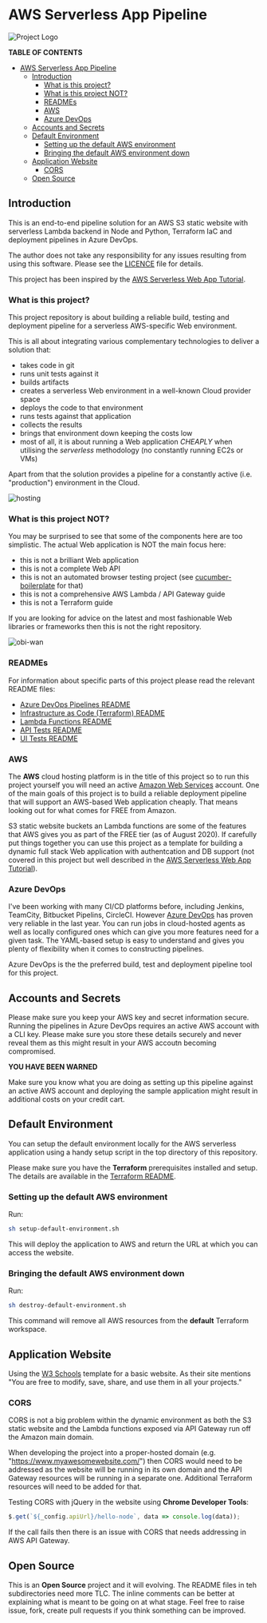 # AWS Serverless App Pipeline

![Project Logo](docs/project-logo.png)

**TABLE OF CONTENTS**

- [AWS Serverless App Pipeline](#aws-serverless-app-pipeline)
  - [Introduction](#introduction)
    - [What is this project?](#what-is-this-project)
    - [What is this project NOT?](#what-is-this-project-not)
    - [READMEs](#readmes)
    - [AWS](#aws)
    - [Azure DevOps](#azure-devops)
  - [Accounts and Secrets](#accounts-and-secrets)
  - [Default Environment](#default-environment)
    - [Setting up the default AWS environment](#setting-up-the-default-aws-environment)
    - [Bringing the default AWS environment down](#bringing-the-default-aws-environment-down)
  - [Application Website](#application-website)
    - [CORS](#cors)
  - [Open Source](#open-source)

## Introduction

This is an end-to-end pipeline solution for an AWS S3 static website with serverless Lambda backend in Node and Python, Terraform IaC and deployment pipelines in Azure DevOps.

The author does not take any responsibility for any issues resulting from using this software. Please see the [LICENCE](LICENSE) file for details.

This project has been inspired by the [AWS Serverless Web App Tutorial](https://aws.amazon.com/getting-started/hands-on/build-serverless-web-app-lambda-apigateway-s3-dynamodb-cognito/).

### What is this project?

This project repository is about building a reliable build, testing and deployment pipeline for a serverless AWS-specific Web environment.

This is all about integrating various complementary technologies to deliver a solution that:

-   takes code in git
-   runs unit tests against it
-   builds artifacts
-   creates a serverless Web environment in a well-known Cloud provider space
-   deploys the code to that environment
-   runs tests against that application
-   collects the results
-   brings that environment down keeping the costs low
-   most of all, it is about running a Web application _CHEAPLY_ when utilising the _serverless_ methodology (no constantly running EC2s or VMs)

Apart from that the solution provides a pipeline for a constantly active (i.e. "production") environment in the Cloud.

![hosting](docs/hosting.jpg)

### What is this project NOT?

You may be surprised to see that some of the components here are too simplistic. The actual Web application is NOT the main focus here:

-   this is not a brilliant Web application
-   this is not a complete Web API
-   this is not an automated browser testing project (see [cucumber-boilerplate](https://github.com/miroslawmajka/cucumber-boilerplate) for that)
-   this is not a comprehensive AWS Lambda / API Gateway guide
-   this is not a Terraform guide

If you are looking for advice on the latest and most fashionable Web libraries or frameworks then this is not the right repository.

![obi-wan](docs/not-the-project.jpg)

### READMEs

For information about specific parts of this project please read the relevant README files:

-   [Azure DevOps Pipelines README](pipelines/README.md)
-   [Infrastructure as Code (Terraform) README](terraform/README.md)
-   [Lambda Functions README](lambda-src/README.md)
-   [API Tests README](api-tests/README.md)
-   [UI Tests README](ui-tests/README.md)

### AWS

The **AWS** cloud hosting platform is in the title of this project so to run this project yourself you will need an active [Amazon Web Services](https://aws.amazon.com/) account. One of the main goals of this project is to build a reliable deployment pipeline that will support an AWS-based Web application cheaply. That means looking out for what comes for FREE from Amazon.

S3 static website buckets an Lambda functions are some of the features that AWS gives you as part of the FREE tier (as of August 2020). If carefully put things together you can use this project as a template for building a dynamic full stack Web application with authentcation and DB support (not covered in this project but well described in the [AWS Serverless Web App Tutorial](https://aws.amazon.com/getting-started/hands-on/build-serverless-web-app-lambda-apigateway-s3-dynamodb-cognito/)).

### Azure DevOps

I've been working with many CI/CD platforms before, including Jenkins, TeamCity, Bitbucket Pipelins, CircleCI. However [Azure DevOps](https://dev.azure.com/) has proven very reliable in the last year. You can run jobs in cloud-hosted agents as well as locally configured ones which can give you more features need for a given task. The YAML-based setup is easy to understand and gives you plenty of flexibility when it comes to constructing pipelines.

Azure DevOps is the the preferred build, test and deployment pipeline tool for this project.

## Accounts and Secrets

Please make sure you keep your AWS key and secret information secure. Running the pipelines in Azure DevOps requires an active AWS account with a CLI key. Please make sure you store these details securely and never reveal them as this might result in your AWS accoutn becoming compromised.

**YOU HAVE BEEN WARNED**

Make sure you know what you are doing as setting up this pipeline against an active AWS account and deploying the sample application might result in additional costs on your credit cart.

## Default Environment

You can setup the default environment locally for the AWS serverless application using a handy setup script in the top directory of this repository.

Please make sure you have the **Terraform** prerequisites installed and setup. The details are available in the [Terraform README](terraform/README.md).

### Setting up the default AWS environment

Run:

```bash
sh setup-default-environment.sh
```

This will deploy the application to AWS and return the URL at which you can access the website.

### Bringing the default AWS environment down

Run:

```bash
sh destroy-default-environment.sh
```

This command will remove all AWS resources from the **default** Terraform workspace.

## Application Website

Using the [W3 Schools](https://www.w3schools.com/w3css/w3css_templates.asp) template for a basic website. As their site mentions "You are free to modify, save, share, and use them in all your projects."

### CORS

CORS is not a big problem within the dynamic environment as both the S3 static website and the Lambda functions exposed via API Gateway run off
the Amazon main domain.

When developing the project into a proper-hosted domain (e.g. "https://www.myawesomewebsite.com/") then CORS would need to be addressed as the website
will be running in its own domain and the API Gateway resources will be running in a separate one. Additional Terraform resources will need to be added for that.

Testing CORS with jQuery in the website using **Chrome Developer Tools**:

```javascript
$.get(`${_config.apiUrl}/hello-node`, data => console.log(data));
```

If the call fails then there is an issue with CORS that needs addressing in AWS API Gateway.

## Open Source

This is an **Open Source** project and it will evolving. The README files in teh subdirectories need more TLC. The inline comments can be better at explaining what is meant to be going on at what stage. Feel free to raise issue, fork, create pull requests if you think something can be improved.
